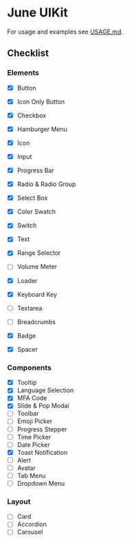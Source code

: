 # June UIKit

For usage and examples see [USAGE.md](USAGE.md).

## Checklist

### Elements

- [x] Button
- [x] Icon Only Button
- [x] Checkbox
- [x] Hamburger Menu
- [x] Icon
- [x] Input
- [x] Progress Bar
- [x] Radio & Radio Group
- [x] Select Box
- [x] Color Swatch
- [x] Switch
- [x] Text
- [x] Range Selector
- [ ] Volume Meter
- [x] Loader
- [x] Keyboard Key
- [ ] Textarea
- [ ] Breadcrumbs
- [x] Badge
- [x] Spacer
  

### Components

- [x] Tooltip
- [x] Language Selection
- [x] MFA Code
- [x] Slide & Pop Modal
- [ ] Toolbar
- [ ] Emoji Picker
- [ ] Progress Stepper
- [ ] Time Picker
- [ ] Date Picker
- [x] Toast Notification
- [ ] Alert
- [ ] Avatar
- [ ] Tab Menu
- [ ] Dropdown Menu

### Layout

- [ ] Card
- [ ] Accordion
- [ ] Carousel 
